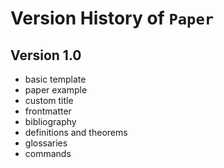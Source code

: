 # Version History of `Paper`

## Version 1.0
 + basic template
 + paper example
 + custom title
 + frontmatter
 + bibliography
 + definitions and theorems
 + glossaries
 + commands
